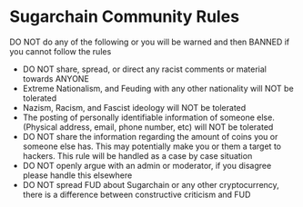 # Sugarchain Community Rules

DO NOT do any of the following or you will be warned and then BANNED if you cannot follow the rules
- DO NOT share, spread, or direct any racist comments or material towards ANYONE
- Extreme Nationalism, and Feuding with any other nationality will NOT be tolerated 
- Nazism, Racism, and Fascist ideology will NOT be tolerated
- The posting of personally identifiable information of someone else. (Physical address, email, phone number, etc) will NOT be tolerated
- DO NOT share the information regarding the amount of coins you or someone else has. This may potentially make you or them a target to hackers. This rule will be handled as a case by case situation
- DO NOT openly argue with an admin or moderator, if you disagree please handle this elsewhere 
- DO NOT spread FUD about Sugarchain or any other cryptocurrency, there is a difference between constructive criticism and FUD
